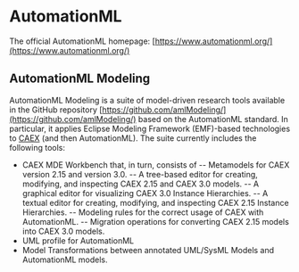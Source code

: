 # AutomationML

The official AutomationML homepage: [https://www.automationml.org/](https://www.automationml.org/)

## AutomationML Modeling
AutomationML Modeling is a suite of model-driven research tools available in the GitHub repository [https://github.com/amlModeling/](https://github.com/amlModeling/) based on the AutomationML standard. In particular, it applies Eclipse Modeling Framework (EMF)-based technologies to [CAEX](https://en.wikipedia.org/wiki/CAEX) (and then AutomationML). 
The suite currently includes the following tools:
- CAEX MDE Workbench that, in turn, consists of
-- Metamodels for CAEX version 2.15 and version 3.0.
-- A tree-based editor for creating, modifying, and inspecting CAEX 2.15 and CAEX 3.0 models.
-- A graphical editor for visualizing CAEX 3.0 Instance Hierarchies.
-- A textual editor for creating, modifying, and inspecting CAEX 2.15 Instance Hierarchies.
-- Modeling rules for the correct usage of CAEX with AutomationML.
-- Migration operations for converting CAEX 2.15 models into CAEX 3.0 models.
- UML profile for AutomationML
- Model Transformations between annotated UML/SysML Models and AutomationML models.

